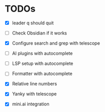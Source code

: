 # TODOs

- [x] leader q should quit
- [ ] Check Obsidian if it works
- [x] Configure search and grep with telescope
- [ ] AI plugins with autocomplete
- [ ] LSP setup with autocomplete
- [ ] Formatter with autocomplete
- [x] Relative line numbers
- [x] Yanky with telescope
- [x] mini.ai integration

